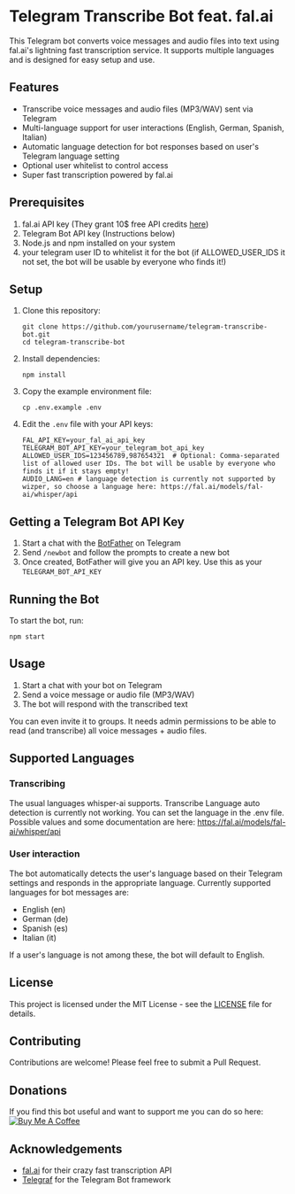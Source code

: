 # Telegram Transcribe Bot feat. fal.ai

This Telegram bot converts voice messages and audio files into text using fal.ai's lightning fast transcription service. It supports multiple languages and is designed for easy setup and use.

## Features

- Transcribe voice messages and audio files (MP3/WAV) sent via Telegram
- Multi-language support for user interactions (English, German, Spanish, Italian)
- Automatic language detection for bot responses based on user's Telegram language setting
- Optional user whitelist to control access
- Super fast transcription powered by fal.ai

## Prerequisites

1. fal.ai API key (They grant 10$ free API credits [here](https://www.fal.ai/))
2. Telegram Bot API key (Instructions below)
3. Node.js and npm installed on your system
4. your telegram user ID to whitelist it for the bot (if ALLOWED_USER_IDS it not set, the bot will be usable by everyone who finds it!) 

## Setup

1. Clone this repository:
   ```
   git clone https://github.com/yourusername/telegram-transcribe-bot.git
   cd telegram-transcribe-bot
   ```

2. Install dependencies:
   ```
   npm install
   ```

3. Copy the example environment file:
   ```
   cp .env.example .env
   ```

4. Edit the `.env` file with your API keys:
   ```
   FAL_API_KEY=your_fal_ai_api_key
   TELEGRAM_BOT_API_KEY=your_telegram_bot_api_key
   ALLOWED_USER_IDS=123456789,987654321  # Optional: Comma-separated list of allowed user IDs. The bot will be usable by everyone who finds it if it stays empty!
   AUDIO_LANG=en # language detection is currently not supported by wizper, so choose a language here: https://fal.ai/models/fal-ai/whisper/api
   
   ```

## Getting a Telegram Bot API Key

1. Start a chat with the [BotFather](https://t.me/botfather) on Telegram
2. Send `/newbot` and follow the prompts to create a new bot
3. Once created, BotFather will give you an API key. Use this as your `TELEGRAM_BOT_API_KEY`

## Running the Bot

To start the bot, run:

```
npm start
```

## Usage

1. Start a chat with your bot on Telegram
2. Send a voice message or audio file (MP3/WAV)
3. The bot will respond with the transcribed text

You can even invite it to groups. It needs admin permissions to be able to read (and transcribe) all voice messages + audio files.

## Supported Languages
### Transcribing
The usual languages whisper-ai supports. 
Transcribe Language auto detection is currently not working. 
You can set the language in the .env file. 
Possible values and some documentation are here:
https://fal.ai/models/fal-ai/whisper/api

### User interaction
The bot automatically detects the user's language based on their Telegram settings and responds in the appropriate language. Currently supported languages for bot messages are:

- English (en)
- German (de)
- Spanish (es)
- Italian (it)

If a user's language is not among these, the bot will default to English.

## License

This project is licensed under the MIT License - see the [LICENSE](LICENSE) file for details.

## Contributing

Contributions are welcome! Please feel free to submit a Pull Request.

## Donations
If you find this bot useful and want to support me you can do so here:
[![Buy Me A Coffee](https://www.buymeacoffee.com/assets/img/custom_images/orange_img.png)](https://buymeacoffee.com/mxlsr)

## Acknowledgements

- [fal.ai](https://www.fal.ai/) for their crazy fast transcription API
- [Telegraf](https://github.com/telegraf/telegraf) for the Telegram Bot framework
